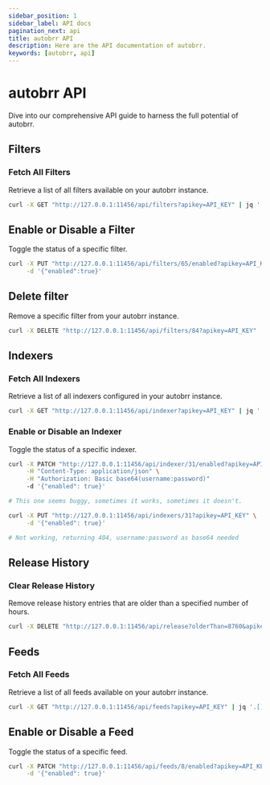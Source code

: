 ```yaml
---
sidebar_position: 1
sidebar_label: API docs
pagination_next: api
title: autobrr API
description: Here are the API documentation of autobrr.
keywords: [autobrr, api]
---
```


# autobrr API

Dive into our comprehensive API guide to harness the full potential of autobrr.

## Filters

### Fetch All Filters

Retrieve a list of all filters available on your autobrr instance.

```bash
curl -X GET "http://127.0.0.1:11456/api/filters?apikey=API_KEY" | jq '.[] | {id, name}'
```

## Enable or Disable a Filter

Toggle the status of a specific filter.

```bash
curl -X PUT "http://127.0.0.1:11456/api/filters/65/enabled?apikey=API_KEY" \
     -d '{"enabled":true}'
```

## Delete filter

Remove a specific filter from your autobrr instance.

```bash
curl -X DELETE "http://127.0.0.1:11456/api/filters/84?apikey=API_KEY"
```

## Indexers

### Fetch All Indexers

Retrieve a list of all indexers configured in your autobrr instance.

```bash
curl -X GET "http://127.0.0.1:11456/api/indexer?apikey=API_KEY" | jq '.[] | {id, name}'
```

### Enable or Disable an Indexer

Toggle the status of a specific indexer.

```bash
curl -X PATCH "http://127.0.0.1:11456/api/indexer/31/enabled?apikey=API_KEY" \
     -H "Content-Type: application/json" \
     -H "Authorization: Basic base64(username:password)"
     -d '{"enabled": true}'

# This one seems buggy, sometimes it works, sometimes it doesn't.

curl -X PUT "http://127.0.0.1:11456/api/indexers/31?apikey=API_KEY" \
     -d '{"enabled": true}'

# Not working, returning 404, username:password as base64 needed

```

## Release History

### Clear Release History

Remove release history entries that are older than a specified number of hours.

```bash
curl -X DELETE "http://127.0.0.1:11456/api/release?olderThan=8760&apikey=API_KEY"
```

## Feeds

### Fetch All Feeds

Retrieve a list of all feeds available on your autobrr instance.

```bash
curl -X GET "http://127.0.0.1:11456/api/feeds?apikey=API_KEY" | jq '.[] | {id, name}'
```

## Enable or Disable a Feed

Toggle the status of a specific feed.

```bash
curl -X PATCH "http://127.0.0.1:11456/api/feeds/8/enabled?apikey=API_KEY" \
     -d '{"enabled": true}'
```
